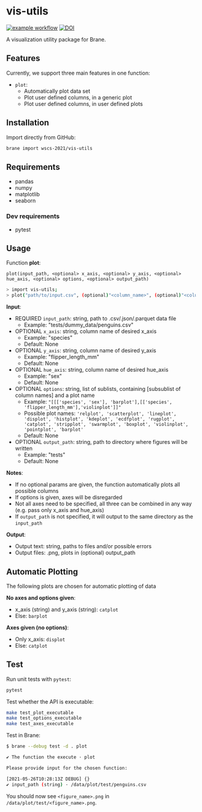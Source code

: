 # vis-utils

[![example workflow](https://github.com/wscs-2021/vis-utils/actions/workflows/test.yml/badge.svg)](https://github.com/wscs-2021/vis-utils/actions/workflows/test.yml)
[![DOI](https://zenodo.org/badge/DOI/10.5281/zenodo.4889434.svg)](https://doi.org/10.5281/zenodo.4889434)

A visualization utility package for Brane.

## Features

Currently, we support three main features in one function:

- `plot`: 
  - Automatically plot data set
  - Plot user defined columns, in a generic plot
  - Plot user defined columns, in user defined plots

## Installation

Import directly from GitHub:

```sh
brane import wscs-2021/vis-utils
```

## Requirements

- pandas
- numpy
- matplotlib
- seaborn

### Dev requirements

- pytest

## Usage

Function **plot**:

`plot(input_path, <optional> x_axis, <optional> y_axis, <optional> hue_axis, <optional> options, <optional> output_path)`

```sh
> import vis-utils;
> plot("path/to/input.csv", (optional)"<column_name>", (optional)"<column_name>", (optional)"<column_name>", (optional) "options", (optional) "path/to/output.csv")
```
**Input**:
- REQUIRED `input_path`: string, path to .csv/.json/.parquet data file
    - Example: "tests/dummy_data/penguins.csv"
- OPTIONAL `x_axis`: string, column name of desired x_axis
    - Example: "species"
    - Default: None
- OPTIONAL `y_axis`: string, column name of desired y_axis
    - Example: "flipper_length_mm"
    - Default: None
- OPTIONAL `hue_axis`: string, column name of desired hue_axis
    - Example: "sex"
    - Default: None
- OPTIONAL `options`: string, list of sublists, containing [subsublist of column names] and a plot name 
    - Example: `"[[['species', 'sex'], 'barplot'],[['species', 'flipper_length_mm'],'violinplot']]"`
    - Possible plot names: `'relplot', 'scatterplot', 'lineplot', 'displot', 'histplot', 'kdeplot',
      'ecdfplot', 'rugplot', 'catplot', 'stripplot', 'swarmplot', 'boxplot',
      'violinplot', 'pointplot', 'barplot'`
    - Default: None
- OPTIONAL `output_path`: string, path to directory where figures will be written
    - Example: "tests"
    - Default: None

**Notes**:
- If no optional params are given, the function automatically plots all possible columns
- If options is given, axes will be disregarded
- Not all axes need to be specified, all three can be combined in any way (e.g. pass only x_axis and hue_axis)
- If `output_path` is not specified, it will output to the same directory as the `input_path`

**Output**:
- Output text: string, paths to files and/or possible errors
- Output files: .png, plots in (optional) output_path

## Automatic Plotting
The following plots are chosen for automatic plotting of data

**No axes and options given**:
- x_axis (string) and y_axis (string): `catplot`
- Else: `barplot`

**Axes given (no options)**:
- Only x_axis: `displot`
- Else: `catplot`

## Test

Run unit tests with `pytest`:

```sh
pytest
```

Test whether the API is executable:

```sh
make test_plot_executable
make test_options_executable
make test_axes_executable
```

Test in Brane:

```sh
$ brane --debug test -d . plot

✔ The function the execute · plot

Please provide input for the chosen function:

[2021-05-26T10:28:13Z DEBUG] {}
✔ input_path (string) · /data/plot/test/penguins.csv
```

You should now see `<figure_name>.png` in `/data/plot/test/<figure_name>.png`.
